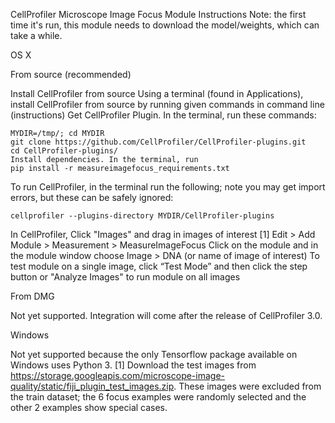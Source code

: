CellProfiler Microscope Image Focus Module Instructions
Note: the first time it's run, this module needs to download the model/weights, which can take a while.

OS X

From source (recommended)

Install CellProfiler from source
Using a terminal (found in Applications), install CellProfiler from source by running given commands in command line (instructions)
Get CellProfiler Plugin. In the terminal, run these commands:
```
MYDIR=/tmp/; cd MYDIR
git clone https://github.com/CellProfiler/CellProfiler-plugins.git  
cd CellProfiler-plugins/
Install dependencies. In the terminal, run
pip install -r measureimagefocus_requirements.txt
```

To run CellProfiler, in the terminal run the following; note you may get import errors, but these can be safely ignored:
```
cellprofiler --plugins-directory MYDIR/CellProfiler-plugins
```

In CellProfiler,
Click "Images" and drag in images of interest [1]
Edit > Add Module > Measurement > MeasureImageFocus
Click on the module and in the module window choose Image > DNA (or name of image of interest)
To test module on a single image, click “Test Mode” and then click the step button or
 "Analyze Images" to run module on all images

From DMG

Not yet supported. Integration will come after the release of CellProfiler 3.0.

Windows

Not yet supported because the only Tensorflow package available on Windows uses Python 3.
[1]  Download the test images from https://storage.googleapis.com/microscope-image-quality/static/fiji_plugin_test_images.zip.  These images were excluded from the train dataset; the 6 focus examples were randomly selected and the other 2 examples show special cases.

